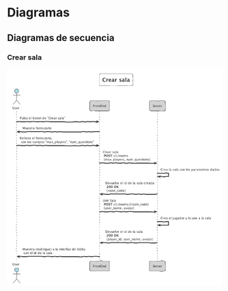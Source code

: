# Diagramas

## Diagramas de secuencia

### Crear sala

![Crear sala](images/architecture/crearSala.png)